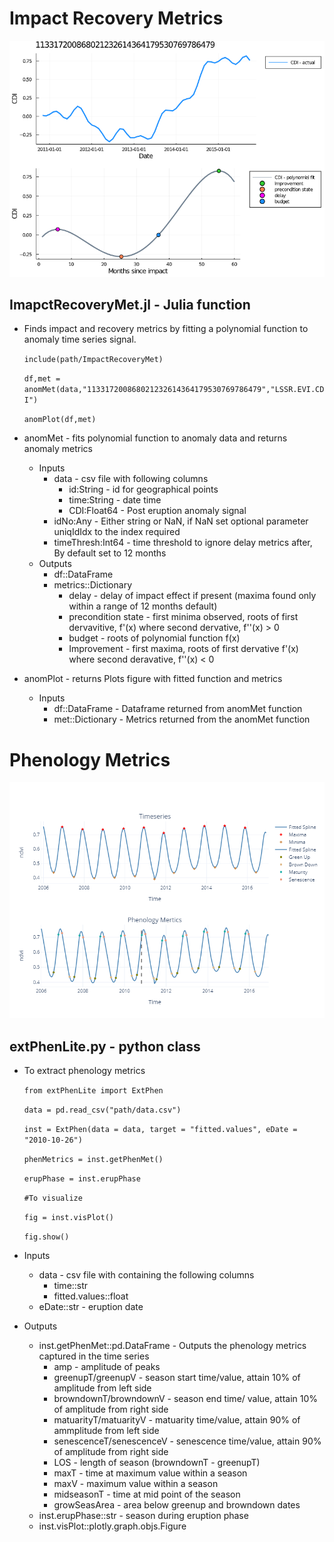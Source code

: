 # Impact Recovery Metrics
![](images/ImpactRecoveryMet_Jl.PNG)

## ImapctRecoveryMet.jl - Julia function
* Finds impact and recovery metrics by fitting a polynomial function to anomaly time series signal.

  `include(path/ImpactRecoveryMet)`
  
  `df,met = anomMet(data,"113317200868021232614364179530769786479","LSSR.EVI.CDI")`
  
  `anomPlot(df,met)`
  
* anomMet - fits polynomial function to anomaly data and returns anomaly metrics
  * Inputs
    * data - csv file with following columns
      * id:String - id for geographical points
      * time:String - date time 
      * CDI:Float64 - Post eruption anomaly signal
    * idNo:Any - Either string or NaN, if NaN set optional parameter uniqIdIdx to the index required
    * timeThresh:Int64 - time threshold to ignore delay metrics after, By default set to 12 months
  * Outputs
    * df::DataFrame
    * metrics::Dictionary
      * delay - delay of impact effect if present (maxima found only within a range of 12 months default)
      * precondition state - first minima observed, roots of first dervavitive, f'(x) where second dervative, f''(x) > 0  
      * budget - roots of polynomial function f(x)
      * Improvement - first maxima, roots of first dervative f'(x) where second deravative, f''(x) < 0
    
* anomPlot - returns Plots figure with fitted function and metrics
  * Inputs
    * df::DataFrame - Dataframe returned from anomMet function
    * met::Dictionary - Metrics returned from the anomMet function
  

# Phenology Metrics

![](images/Phenology_Metrics.png)

## extPhenLite.py - python class
* To extract phenology metrics

  `from extPhenLite import ExtPhen`
  
  `data = pd.read_csv("path/data.csv")`
  
  `inst = ExtPhen(data = data, target = "fitted.values", eDate = "2010-10-26")`
  
  `phenMetrics = inst.getPhenMet()`
  
  `erupPhase = inst.erupPhase`
  
  `#To visualize`
  
  `fig = inst.visPlot()`
  
  `fig.show()`

* Inputs
  * data - csv file with containing the following columns
    * time::str
    * fitted.values::float
  * eDate::str - eruption date 
* Outputs
  * inst.getPhenMet::pd.DataFrame - Outputs the phenology metrics captured in the time series
    * amp - amplitude of peaks
    * greenupT/greenupV - season start time/value, attain 10% of amplitude from left side
    * browndownT/browndownV - season end time/ value, attain 10% of amplitude from right side
    * matuarityT/matuarityV - matuarity time/value, attain 90% of ammplitude from left side
    * senescenceT/senescenceV - senescence time/value, attain 90% of amplitude from right side
    * LOS - length of season (browndownT - greenupT)
    * maxT - time at maximum value within a season
    * maxV - maximum value within a season
    * midseasonT - time at mid point of the season
    * growSeasArea - area below greenup and browndown dates
  * inst.erupPhase::str - season during eruption phase 
  * inst.visPlot::plotly.graph.objs.Figure
